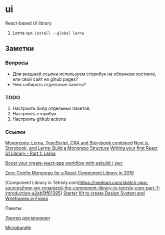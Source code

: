 # ui

React-based UI library

1. Lerna `npm install --global lerna`

## Заметки

### Вопросы

- Для внешней ссылки используем сторибук на облачком хостинге, или свой сайт на gihub pages?
- Чем собирать отдельные пакеты?

### TODO

1. Настроить билд отдельных пакетов.
2. Настроить сторибук
3. Настроить github actions

### Ссылки

[Monorepos: Lerna, TypeScript, CRA and Storybook combined](https://dev.to/shnydercom/monorepos-lerna-typescript-cra-and-storybook-combined-4hli)
[Next.js, Storybook, and Lerna: Build a Monorepo Structure](https://buttercms.com/blog/nextjs-storybook-and-lerna-build-a-monorepo-structure)
[Writing your first React UI Library - Part 1: Lerna](https://dev.to/davixyz/writing-your-first-react-ui-library-part-1-lerna-17kc)

[Boost your create-react-app workflow with esbuild / swc](https://dev.to/pradel/boost-your-create-react-app-workflow-with-esbuild-swc-3a8m)

[Zero-Config Monorepo for a React Component Library in 2019](https://medium.com/@MattBlackDev/zero-config-monorepo-for-a-react-component-library-in-2019-dd9137bdd0a6)

[Component Library in Tetrisly.com]https://medium.com/sketch-app-sources/how-we-organized-the-component-library-in-tetrisly-com-part-1-introduction-a2eb5ff61395)
[Starter Kit to create Design System and Wireframes in Figma](https://tetrisly.com/figma/)

Пакеты:

[Линтер для монореп](https://github.com/Thinkmill/manypkg)

[Microbundle](https://github.com/developit/microbundle)
